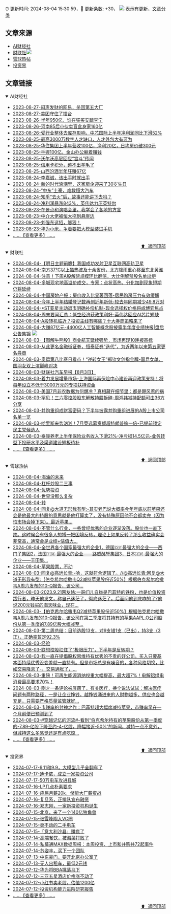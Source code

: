 ##

:alarm_clock: 更新时间: 2024-08-04 15:30:59，:rocket: 更新条数: +30， ![](/assets/dot.png) 表示有更新，[文章分类](/TAGS.md)

## 文章来源

- [AI财经社](#ai财经社)  
- [财联社](#财联社)![](/assets/dot.png)   
- [雪球热帖](#雪球热帖)  
- [投资界](#投资界)  

## 文章链接

<details open>
<summary id="ai财经社">
 AI财经社
</summary>


- [2023-08-27-闷声发财的网易，杀回第五大厂](https://www.aicaijing.com.cn/article/18610)  
- [2023-08-27-美团守住了擂台](https://www.aicaijing.com.cn/article/18611)  
- [2023-08-26-半年950亿，谁在狂买安踏李宁](https://www.aicaijing.com.cn/article/18607)  
- [2023-08-26-河南85后小伙卖盲盒身家160亿](https://www.aicaijing.com.cn/article/18608)  
- [2023-08-26-受行业整体去库存影响，中芯国际上半年净利润同比下滑52%](https://www.aicaijing.com.cn/article/18609)  
- [2023-08-25-最高3000万数字人才缺口，人才外包大有可为](https://www.aicaijing.com.cn/article/18601)  
- [2023-08-25-华住集团上半年营收100亿，净利20亿，日均房价破300元](https://www.aicaijing.com.cn/article/18602)  
- [2023-08-25-手握100亿，金山办公躺着赚钱](https://www.aicaijing.com.cn/article/18603)  
- [2023-08-25-沃尔沃高层回应“宫斗”传闻](https://www.aicaijing.com.cn/article/18604)  
- [2023-08-25-信用卡积分，薅不出羊毛了](https://www.aicaijing.com.cn/article/18605)  
- [2023-08-25-山西汾酒半年狂赚67亿](https://www.aicaijing.com.cn/article/18606)  
- [2023-08-24-李嘉诚，该出手时就出手](https://www.aicaijing.com.cn/article/18596)  
- [2023-08-24-新的时代浪潮里，这家房企迎来了30岁生日](https://www.aicaijing.com.cn/article/18597)  
- [2023-08-24-“中东”土豪，难救恒大汽车](https://www.aicaijing.com.cn/article/18598)  
- [2023-08-24-知乎“去火”后，故事还能讲下去吗？](https://www.aicaijing.com.cn/article/18599)  
- [2023-08-24-净利润暴涨843%，英伟达力压英特尔](https://www.aicaijing.com.cn/article/18600)  
- [2023-08-23-在景点和演唱会里，我学会了各地的方言](https://www.aicaijing.com.cn/article/18591)  
- [2023-08-23-中介大佬被恒大拖到悬崖边](https://www.aicaijing.com.cn/article/18592)  
- [2023-08-23-刘强东这招，够狠！](https://www.aicaijing.com.cn/article/18593)  
- [2023-08-23-华为小米，争着要把大模型装进手机](https://www.aicaijing.com.cn/article/18594)  
- [......【查看更多】......](/details/AI财经社.md)

<div align="right"><a href="#文章来源">⬆ &nbsp;返回顶部</a></div>
</details>

<details open>
<summary id="财联社">
 财联社
</summary>


- [2024-08-04-【明日主题前瞻】我国成功发射卫星互联网高轨卫星](https://www.cls.cn/detail/1753533)  
- [2024-08-04-南方37℃以上酷热波及十余省份，北方降雨重心移至东北黄淮](https://www.cls.cn/detail/1753416)  
- [2024-08-04-注意！下周A股解禁规模环比翻倍，大比例解禁股名单出炉](https://www.cls.cn/detail/1753367)  
- [2024-08-04-多城现宅地高溢价成交，专家：点状高热、分化加剧现象短期仍将延续](https://www.cls.cn/detail/1753369)  
- [2024-08-04-中国房地产报：房价收入比显著回落-居民购房压力有效缓解](https://www.cls.cn/detail/1753374)  
- [2024-08-04-今年上半年结婚登记数再创近年新低-较去年同期减少49.8万对](https://www.cls.cn/detail/1753433)  
- [2024-08-04-*ST亚星主动退市明确补偿机制-现金选择权价格将成博弈焦点](https://www.cls.cn/detail/1753435)  
- [2024-08-04-周末要闻汇总：低空经济获政策利好-英伟达回应AI芯片短缺](https://www.cls.cn/detail/1753485)  
- [2024-08-04-A股转机临近？投资主线有哪些？十大券商策略来了](https://www.cls.cn/detail/1753556)  
- [2024-08-04-大赚87亿元-4400亿人工智能概念股披露半年度业绩快报|盘后公告集锦](https://www.cls.cn/detail/1753558) ![](/assets/new.png)  
- [2024-08-03-【图解牛熊股】商业航天延续强势，市场再现10连板高标](https://www.cls.cn/detail/1753223)  
- [2024-08-03-从此更名金融街证券，恒泰证券“迭代”，为近两年以来第五家更名券商](https://www.cls.cn/detail/1753178)  
- [2024-08-03-奥运第八比赛日看点！“逆转女王”郑钦文剑指金牌-国乒女单、国羽女双上演巅峰对决](https://www.cls.cn/detail/1753172)  
- [2024-08-03-财联社汽车早报【8月3日】](https://www.cls.cn/detail/1753163)  
- [2024-08-03-着力发展增量市场-上海国际再保险中心建设再迎政策支持！将每年设立不低于3000万元的专项扶持资金](https://www.cls.cn/detail/1753154)  
- [2024-08-03-美国7月非农数据为何爆冷？真相藏在细节里：都是飓风惹的祸](https://www.cls.cn/detail/1753168)  
- [2024-08-03-罕见！三六零控股股东解散持股拆碎-周鸿祎减持配额可由36方分享](https://www.cls.cn/detail/1753218)  
- [2024-08-03-并购重组成财富密码？下半年披露并购重组进展的A股上市公司名单一览](https://www.cls.cn/detail/1752314)  
- [2024-08-03-哈里斯来势汹汹！7月竞选募资额超特朗普逾一倍-已提前锁定民主党候选人](https://www.cls.cn/detail/1753249)  
- [2024-08-03-泰康养老上半年保险业务收入下滑21%-净亏损14.5亿元-业务转型下投研水平及渠道建设短板待补](https://www.cls.cn/detail/1753239)  
- [......【查看更多】......](/details/财联社.md)

<div align="right"><a href="#文章来源">⬆ &nbsp;返回顶部</a></div>
</details>

<details open>
<summary id="雪球热帖">
 雪球热帖
</summary>


- [2024-08-04-海油的未来](https://xueqiu.com/8893943149/299836124)  
- [2024-08-04-杠杆炒股二三事](https://xueqiu.com/4373567778/299831331)  
- [2024-08-04-优势投资](https://xueqiu.com/1553799558/299829399)  
- [2024-08-04-世界没那么复杂](https://xueqiu.com/2847763783/299837375)  
- [2024-08-04-转](https://xueqiu.com/1247347556/299828111)  
- [2024-08-04-回复@大道无形我有型:-其实老巴说大概率今年年底以前苹果还会是他最大的持股的意思就是他打算卖了，没有特殊原因他不会都卖完（因为怕市场会掉下来）。最近苹果...](https://xueqiu.com/1247347556/299837093)  
- [2024-08-04-不管什么行业，一些曾经优秀的企业逐渐没落。股价也一直下跌。这时候会有很多人想搏一把困境反转，理论上如果反转了那么收益确实会非常高，通常会是业绩+估值大...](https://xueqiu.com/9518372158/299835566)  
- [2024-08-04-全世界各个国家最强大的企业1，德国🇩🇪最强大的企业——西门子集团2，法国🇫🇷-最强大的企业——路威酩轩集团3，日本🇯🇵-最强大的企业——丰田集...](https://xueqiu.com/4774912529/299839663)  
- [2024-08-04-苹果股票，不动](https://xueqiu.com/6038415265/299854965)  
- [2024-08-03-回复@高远长青:-哈，这就符合逻辑了。//@高远长青:回复@大道无形我有型:【伯克希尔哈撒韦Q2减持苹果股份近50%】根据伯克希尔哈撒韦A周六发布的10-Q报告，该公司...](https://xueqiu.com/1247347556/299815580)  
- [2024-08-03-2023.9.21网友帖:一哥们儿自称是巴菲特的铁粉，也是价值投资践行者，昨天他发文，称自己迷茫了，彻底迷茫了。后面问他到底咋的了?他说200元钱买的海天味业，现在...](https://xueqiu.com/1233777375/299784986)  
- [2024-08-03-【伯克希尔哈撒韦Q2减持苹果股份近50%】根据伯克希尔哈撒韦A周六发布的10-Q报告，该公司在第二季度将其持有的苹果AAPL.O公司股份从第一季度的7.89亿股大幅减至...](https://xueqiu.com/5124430882/299814066)  
- [2024-08-03-第二周总结：目前选股13支，对9支错1支（已出），持3支（3正），正确率暂定92.3%](https://xueqiu.com/8963143882/299806430)  
- [2024-08-03-经验](https://xueqiu.com/2340613631/299783536)  
- [2024-08-03-联想控股扛住了“极限压力”，下半年是反转期？](https://xueqiu.com/9210717241/299782912)  
- [2024-08-03-我一直在提倡股权思维持有优秀的不贵的好公司。买入只要基本面持续优秀没变差就一直持有。但是市场总是有噪音的，各种风格切换，比如交易降息了-，交易通胀了，...](https://xueqiu.com/9887656769/299789081)  
- [2024-08-03-重磅！可再生能源消纳权重大幅提高，最大超7%！电解铝绿电消费最高要求70%！](https://xueqiu.com/2733868088/299785010)  
- [2024-08-03-刚才一条评论被屏蔽了，有关医疗，换个说法试试：解决医疗问题有两种路径，一是让企业挣钱，越挣钱涌进来的人财物越多，供应也会越充足，只需要严格质量监管就好...](https://xueqiu.com/7355827634/299802630)  
- [2024-08-03-市赚率的封神之作：巴菲特超大幅度减持苹果，市赚率早在一个月前便已预测到了](https://xueqiu.com/9363345092/299817054)  
- [2024-08-03-#穿越记忆的河流#-看到“伯克希尔持有的苹果股份从第一季度的-7.89-亿股下降至约-4-亿股，降幅接近-50%”的新闻，减持一点不意外，但减持这么多感觉还是有点吃惊...](https://xueqiu.com/1102105103/299824772)  
- [......【查看更多】......](/details/雪球热帖.md)

<div align="right"><a href="#文章来源">⬆ &nbsp;返回顶部</a></div>
</details>

<details open>
<summary id="投资界">
 投资界
</summary>


- [2024-07-17-9.11和9.9，大模型几乎全翻车了](https://posts.careerengine.us/p/6697778c44726b29bffa3a09)  
- [2024-07-17-迪卡侬，成立一家投资公司](https://posts.careerengine.us/p/6697778c44726b29bffa3a01)  
- [2024-07-17-50万电车攻进县城](https://posts.careerengine.us/p/6697779c831e1d29eea44253)  
- [2024-07-16-LP几点朴素要求](https://posts.careerengine.us/p/669636a8720ed522248054dc)  
- [2024-07-16-应届月薪20k，储能大厂薪资战](https://posts.careerengine.us/p/669636a8720ed522248054d4)  
- [2024-07-16-复旦系，正排队宣布融资](https://posts.careerengine.us/p/66963699cb38e136a496986c)  
- [2024-07-16-郑志刚，一家新投资机构诞生](https://posts.careerengine.us/p/66963699cb38e136a4969874)  
- [2024-07-15-北京，来了一个140亿独角兽](https://posts.careerengine.us/p/6694db59a0c3ac562b61f9af)  
- [2024-07-15-张雪峰闯入VC圈](https://posts.careerengine.us/p/6694db59a0c3ac562b61f9b7)  
- [2024-07-15-卖不动的二手电车](https://posts.careerengine.us/p/6694db6836b2f1565d9b541a)  
- [2024-07-15-「意大利沙县」赚疯了](https://posts.careerengine.us/p/6694db6836b2f1565d9b5422)  
- [2024-07-14-高端餐饮，被湘菜打败了](https://posts.careerengine.us/p/6693862333c6e710d0bf9dc4)  
- [2024-07-14-私募通MAX数据周报：本周投资、上市和并购共72起事件](https://posts.careerengine.us/p/6693862333c6e710d0bf9dcc)  
- [2024-07-14-苏姿丰，买下一个团队](https://posts.careerengine.us/p/6693861481427510b2b9c123)  
- [2024-07-13-中东豪门，要开北京办公室了](https://posts.careerengine.us/p/66922794a876f80d113b51fe)  
- [2024-07-13-无人出租车，最低2元钱](https://posts.careerengine.us/p/669227b82202ae0dfac5d713)  
- [2024-07-12-华为将BBA挑落马下](https://posts.careerengine.us/p/6690a6c68082df14ead7eaac)  
- [2024-07-12-三亚五星酒店价格涨不动了](https://posts.careerengine.us/p/6690a6c68082df14ead7eaa4)  
- [2024-07-12-小红书卖老股，估值1200亿](https://posts.careerengine.us/p/6690a6b756b00014bcc00e8f)  
- [2024-07-12-投资机构能力进阶研究报告](https://posts.careerengine.us/p/6690a6b756b00014bcc00e87)  
- [......【查看更多】......](/details/投资界.md)

<div align="right"><a href="#文章来源">⬆ &nbsp;返回顶部</a></div>
</details>
